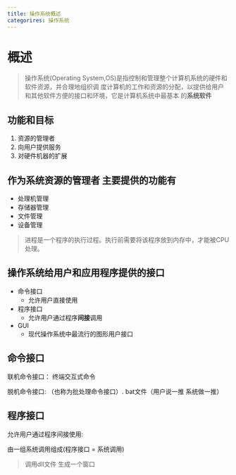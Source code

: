 ```yaml
---
title: 操作系统概述
categorires: 操作系统
---
```


# 概述

> 操作系统(Operating System,OS)是指控制和管理整个计算机系统的硬件和软件资源，并合理地组织调
> 度计算机的工作和资源的分配，以提供给用户和其他软件方便的接口和环境，它是计算机系统中最基本
> 的**系统软件**

## 功能和目标

1. 资源的管理者
2. 向用户提供服务
3. 对硬件机器的扩展

## 作为系统资源的管理者 主要提供的功能有

- 处理机管理
- 存储器管理
- 文件管理
- 设备管理

> 进程是一个程序的执行过程。执行前需要将该程序放到内存中，才能被CPU处理。

## 操作系统给用户和应用程序提供的接口

- 命令接口
  - 允许用户直接使用
- 程序接口
  - 允许用户通过程序**间接**调用
- GUI
  - 现代操作系统中最流行的图形用户接口

## 命令接口

联机命令接口： 终端交互式命令



脱机命令接口: （也称为批处理命令接口）.  bat文件（用户说一推 系统做一推）



## 程序接口

允许用户通过程序间接使用:

由一组系统调用组成(程序接口 = 系统调用)

> 调用dll文件 生成一个窗口